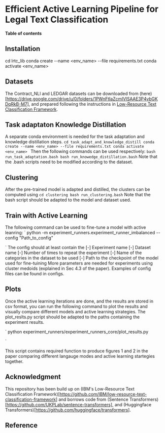 # Efficient Active Learning Pipeline for Legal Text Classification


**Table of contents**

## Installation

cd lrtc_lib
conda create --name <env_name> --file requirements.txt
conda activate <env_name> 

## Datasets
The Contract_NLI and LEDGAR datasets can be downloaded from (here)[https://drive.google.com/drive/u/0/folders/1PWnFtIaZcmIVlSAAE3P4vbGKDqRkB-M7], and prepared following the instructions in [Low-Resource Text Classification Framework](https://github.com/IBM/low-resource-text-classification-framework#adding-a-new-dataset).

## Task adaptaton Knowledge Distillation
A separate conda environment is needed for the task adaptation and knowledge distillation steps. 
`
cd task_adapt_and_knowledge_distill
conda create --name <env_name> --file requirements.txt
conda activate <env_name> 
`
Then the following commands can be used respectively:
`
bash run_task_adaptation.bash
bash run_knowedge_distillation.bash
`
Note that the .bash scripts need to be modified according to the dataset.

## Clustering
After the pre-trained model is adapted and distilled, the clusters can be computed using 
`
cd clustering
bash run_clustering.bash
`
Note that the bash script should be adapted to the model and dataset used. 


## Train with Active Learning
The following command can be used to fine-tune a model with active leanring:
`
python -m experiment_runners.experiment_runner_imbalanced --config "Path_to_config"

`
The config should at least contain the 
[-] Experiment name
[-] Dataset name
[-] Number of times to repeat the experiment
[-] Name of the categories in the dataset to be used
[-] Path to the checkpoint of the model used for fine-tuining
More parameters are needed for experiments using cluster medoids (explained in Sec 4.3 of the paper). 
Examples of config files can be found in configs.


## Plots
Once the active learning iterations are done, and the results are stored in csv format, you can run the following command to plot the results and visually compare different models and active learning strategies. The plot_reslts.py script should be adapted to the paths containing the experiment results. 

`
python experiment_runners/experiment_runners_core/plot_results.py

`

This script contains required function to produce figures 1 and 2 in the paper comparing different langauge modes and active learning startegies together. 


## Acknowledgment
This repository has been build up on (IBM's Low-Resource Text Classification Framework)[https://github.com/IBM/low-resource-text-classification-framework] and borrows code from (Sentence Transformers)[https://github.com/UKPLab/sentence-transformers], and (Huggingface Transformers)[https://github.com/huggingface/transformers].

## Reference



